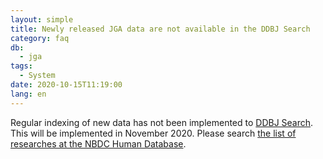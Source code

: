 ```yaml
---
layout: simple
title: Newly released JGA data are not available in the DDBJ Search
category: faq
db:
  - jga
tags: 
  - System
date: 2020-10-15T11:19:00
lang: en
---
```




<p>Regular indexing of new data has not been implemented to <a href="https://ddbj.nig.ac.jp/search">DDBJ Search</a>. This will be implemented in November 2020. Please search <a href="https://humandbs.biosciencedbc.jp/en/data-use/all-researches">the list of researches at the NBDC Human Database</a>. </p>
